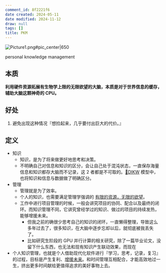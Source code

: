 ```yaml
---
comment_id: 8f2221f6
date created: 2024-05-11
date modified: 2024-11-12
draw: null
tags: []
title: PKM
---
```

![Picture1.png#pic_center|650](https://imagehosting4picgo.oss-cn-beijing.aliyuncs.com/imagehosting/fix-dir%2Fliuyishou%2Ftmp%2F2024%2F05%2F19%2F16-01-04-6623a1664f4c04c9731d8a701e80210d-Picture1-5bd74b.png)

personal knowledge management

<!-- more -->

## 本质

**利用硬件资源拓展有生物学上限的无限欲望的大脑，本质是对于世界信息的缓存，辅助大脑这颗神奇的 CPU。**

## 好处

1. 避免出现这种情况『想捡起来，几乎要付出巨大的代价。』

## 定义

- 知识
	- 知识，是为了将来做更好地思考和决策。
	- 不明确自己对信息和知识的区分，会让自己处于混沌状态，一直保存海量信息和知识都存大脑而不记录，这 2 者都是不可取的。[🔡DIKW](🔡DIKW) 模型中，也将知识和信息与数据做了明确区分。
- 管理
	- 管理就是为了效率。
	- 个人的知识，也需要满足管理学强调的 [有限的资源，无限的欲望](有限的资源，无限的欲望.md)。
	- 工作中进行项目管理的时候，一般会讲究项目的协同、配合以及最终的闭环。而知识管理不同，它讲究曾经学过的知识、做过的项目的持续发热，能够增援未来。
		- 但我之前的确很少思考自己的知识的闭环，一直懒得整理，导致这么多年过去了，很多知识，在大脑中逐步忘却以后，就彻底被我丢失了。
		- 比如研究生阶段的 GPU 并行计算的相关研究，除了一篇毕业论文，没留下什么东西，也无法和现有知识产生联动效果，而现在
- 个人知识管理，也就是个人借助现代化软件进行『学习，思考，记录，复习』的过程，目标是产生复利、[增援未来](增援未来)。和时间管理互相配合，才能高效地过一生，挤出更多时间献给更值得追求的美好事物上去。
